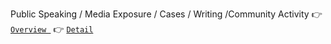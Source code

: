 Public Speaking / Media Exposure / Cases / Writing /Community Activity
:point_right: [```Overview ```](/OVERVIEW.md)
:point_right: [```Detail```](/DETAIL.md)

